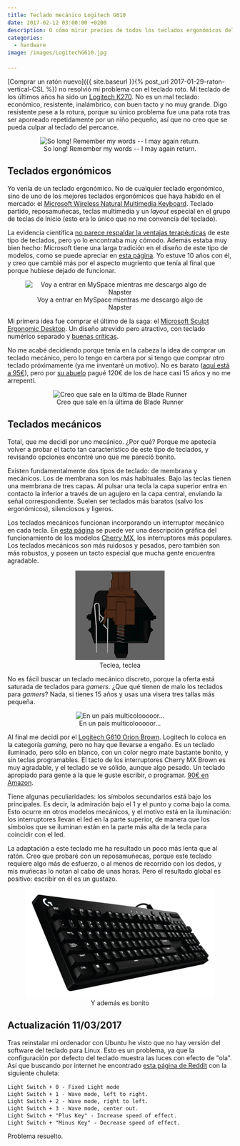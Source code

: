 ```yaml
---
title: Teclado mecánico Logitech G610
date: 2017-02-12 03:00:00 +0200
description: O cómo mirar precios de todos los teclados ergonómicos del mercado para acabar comprando un teclado sin reposamuñecas
categories:
  - hardware
image: /images/LogitechG610.jpg

---
```

[Comprar un ratón nuevo]({{ site.baseurl }}{% post_url 2017-01-29-raton-vertical-CSL %}) no resolvió mi problema con el teclado roto. Mi teclado de los últimos años ha sido un [Logitech K270](https://www.amazon.es/Logitech-K270-Teclado-inal%C3%A1mbrico-Espa%C3%B1ol/dp/B00779631W). No es un mal teclado: económico, resistente, inalámbrico, con buen tacto y no muy grande. Digo resistente pese a la rotura, porque su único problema fue una pata rota tras ser aporreado repetidamente por un niño pequeño, así que no creo que se pueda culpar al teclado del percance.

<div style="text-align:center">
    <figure>
        <img alt="So long! Remember my words -- I may again return." src ="https://images-na.ssl-images-amazon.com/images/I/81vWDPRP5ML._SL1500_.jpg" />
        <figcaption>So long! Remember my words -- I may again return.</figcaption>
    </figure>
</div>

## Teclados ergonómicos
Yo venía de un teclado ergonómico. No de cualquier teclado ergonómico, sino de uno de los mejores teclados ergonómicos que haya habido en el mercado: el [Microsoft Wireless Natural Multimedia Keyboard](http://xahlee.info/kbd/ms_keyboard/ms_natural_keyboard.html). Teclado partido, reposamuñecas, teclas multimedia y un _layout_ especial en el grupo de teclas de Inicio (esto era lo único que no me convencía del teclado).

La evidencia científica [no parece respaldar la ventajas terapéuticas](http://www.claimsjournal.com/news/national/2014/01/09/242633.htm) de este tipo de teclados, pero yo lo encontraba muy cómodo. Además estaba muy bien hecho: Microsoft tiene una larga tradición en el diseño de este tipo de modelos, como se puede apreciar en [esta página](http://xahlee.info/kbd/Microsoft_natural_keyboard.html). Yo estuve 10 años con él, y creo que cambié más por el aspecto mugriento que tenía al final que porque hubiese dejado de funcionar.

<div style="text-align:center">
    <figure>
        <img alt="Voy a entrar en MySpace mientras me descargo algo de Napster" src ="https://www.microsoft.com/presspass/images/features/2002/09-03hardware5_l.jpg" />
        <figcaption>Voy a entrar en MySpace mientras me descargo algo de Napster</figcaption>
    </figure>
</div>

Mi primera idea fue comprar el último de la saga: el [Microsoft Sculpt Ergonomic Desktop](https://www.microsoft.com/accessories/es-es/products/keyboards/sculpt-ergonomic-desktop/l5v-00011). Un diseño atrevido pero atractivo, con teclado numérico separado y [buenas críticas](https://www.amazon.co.uk/Microsoft-Ergonomic-Desktop-Keyboard-Numeric/dp/B00EO4NN5C). 

No me acabé decidiendo porque tenía en la cabeza la idea de comprar un teclado mecánico, pero lo tengo en cartera por si tengo que comprar otro teclado próximamente (ya me inventaré un motivo). No es barato ([aquí está a 95€](https://www.amazon.es/Microsoft-Sculpt-Ergonomic-Desktop-L5V-00011/dp/B00FO10ZK0)), pero por [su abuelo](http://xahlee.info/kbd/ms_keyboard/ms_natural_keyboard.html) pagué 120€ de los de hace casi 15 años y no me arrepentí.

<div style="text-align:center">
    <figure>
        <img alt="Creo que sale en la última de Blade Runner" src ="http://compass.microsoft.com/assets/5f/08/5f08ee27-dc2e-4bdb-9256-ee2d19891cdd.jpg?n=mk_SEDT_otherviews01.jpg" />
        <figcaption>Creo que sale en la última de Blade Runner</figcaption>
    </figure>
</div>

## Teclados mecánicos
Total, que me decidí por uno mecánico. ¿Por qué? Porque me apetecía volver a probar el tacto tan característico de este tipo de teclados, y revisando opciones encontré uno que me pareció bonito. 

Existen fundamentalmente dos tipos de teclado: de membrana y mecánicos. Los de membrana son los más habituales. Bajo las teclas tienen una membrana de tres capas. Al pulsar una tecla la capa superior entra en contacto la inferior a través de un agujero en la capa central, enviando la señal correspondiente. Suelen ser teclados más baratos (salvo los ergonómicos), silenciosos y ligeros.

Los teclados mecánicos funcionan incorporando un interruptor mecánico en cada tecla. En [esta página](http://www.keyboardco.com/blog/index.php/2012/12/an-introduction-to-cherry-mx-mechanical-switches/) se puede ver una descripción gráfica del funcionamiento de los modelos [Cherry MX](http://cherryamericas.com/product/mx-series/), los interruptores más populares.
Los teclados mecánicos son más ruidosos y pesados, pero también son más robustos, y poseen un tacto especial que mucha gente encuentra agradable.

<div style="text-align:center">
    <figure>
        <img alt="Teclea, teclea" src ="/images/Brown.gif" />
        <figcaption>Teclea, teclea</figcaption>
    </figure>
</div>

No es fácil buscar un teclado mecánico discreto, porque la oferta está saturada de teclados para _gamers_. ¿Que qué tienen de malo los teclados para _gamers_? Nada, si tienes 15 años y usas una visera tres tallas más pequeña.

<div style="text-align:center">
    <figure>
        <img alt="En un país multicolooooor..." src ="https://cdn0.vox-cdn.com/thumbor/Qnt4dD3-z4fO9wZm6gnP73m0jE4=/1200x0/filters:no_upscale()/cdn0.vox-cdn.com/uploads/chorus_asset/file/7473813/K70_RAPIDFIRE_RGB_NA_01.0.png" />
        <figcaption>En un país multicolooooor...</figcaption>
    </figure>
</div>

Al final me decidí por el [Logitech G610 Orion Brown](http://gaming.logitech.com/en-us/product/g610-orion-brown-keyboard). Logitech lo coloca en la categoría _gaming_, pero no hay que llevarse a engaño. Es un teclado iluminado, pero sólo en blanco, con un color negro mate bastante bonito, y sin teclas programables. El tacto de los interruptores Cherry MX Brown es muy agradable, y el teclado se ve sólido, aunque algo pesado. Un teclado apropiado para gente a la que le guste escribir, o programar. [90€ en Amazon](https://www.amazon.es/Logitech-G610-Orion-Brown-Teclado/dp/B01CHYS2YM/).

Tiene algunas peculiaridades: los símbolos secundarios está bajo los principales. Es decir, la admiración bajo el 1 y el punto y coma bajo la coma. Esto ocurre en otros modelos mecánicos, y el motivo está en la iluminación: los interruptores llevan el led en la parte superior, de manera que los símbolos que se iluminan están en la parte más alta de la tecla para coincidir con el led.

La adaptación a este teclado me ha resultado un poco más lenta que al ratón. Creo que probaré con un reposamuñecas, porque este teclado requiere algo más de esfuerzo, o al menos de recorrido con los dedos, y mis muñecas lo notan al cabo de unas horas. Pero el resultado global es positivo: escribir en él es un gustazo.

<div style="text-align:center">
    <figure>
        <img alt="Y además es bonito" src ="/images/LogitechG610-2.jpg" />
        <figcaption>Y además es bonito</figcaption>
    </figure>
</div>

## Actualización 11/03/2017

Tras reinstalar mi ordenador con Ubuntu he visto que no hay versión del software del teclado para Linux. Esto es un problema, ya que la configuración por defecto del teclado muestra las luces con efecto de "ola". Así que buscando por internet he encontrado [esta página de Reddit](https://www.reddit.com/r/MechanicalKeyboards/comments/5er55e/review_logitech_g610_orion_brown/) con la siguiente chuleta:
```
Light Switch + 0 - Fixed Light mode
Light Switch + 1 - Wave mode, left to right.
Light Switch + 2 - Wave mode, right to left. 
Light Switch + 3 - Wave mode, center out.
Light Switch + "Plus Key" - Increase speed of effect.
Light Switch + "Minus Key" - Decrease speed of effect.
```
Problema resuelto.

